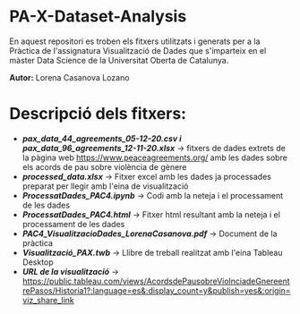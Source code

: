 # PA-X-Dataset-Analysis

En aquest repositori es troben els fitxers utilitzats i generats per a la Pràctica de l'assignatura Visualització de Dades que s'imparteix en el màster Data Science de la Universitat Oberta de Catalunya. 

**Autor:**
Lorena Casanova Lozano

# Descripció dels fitxers:

* ***pax_data_44_agreements_05-12-20.csv i pax_data_96_agreements_12-11-20.xlsx*** -> fitxers de dades extrets de la pàgina web https://www.peaceagreements.org/ amb les dades sobre els acords de pau sobre violència de gènere
* ***processed_data.xlsx*** -> Fitxer excel amb les dades ja processades preparat per llegir amb l'eina de visualització 
* ***ProcessatDades_PAC4.ipynb*** -> Codi amb la neteja i el processament de les dades
* ***ProcessatDades_PAC4.html*** -> Fitxer html resultant amb la neteja i el processament de les dades
* ***PAC4_VisualitzacioDades_LorenaCasanova.pdf*** -> Document de la pràctica 
* ***Visualització_PAX.twb*** -> Llibre de treball realitzat amb l'eina Tableau Desktop
* ***URL de la visualització*** -> https://public.tableau.com/views/AcordsdePausobreViolnciadeGnereentrePasos/Historia1?:language=es&:display_count=y&publish=yes&:origin=viz_share_link 


